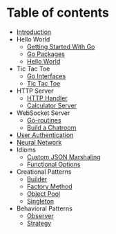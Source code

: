 # Table of contents
* [Introduction](README.md)
* Hello World
    * [Getting Started With Go](./markdowns/1_01_getting_started_with_go.md)
    * [Go Packages](./markdowns/01_02_go_packages.md)
    * [Hello World](./helloworld/README.md)
* Tic Tac Toe
    * [Go Interfaces](./gobasics/02_01_go_interfaces.md)
    * [Tic Tac Toe](./tictactoe/README.md)
* HTTP Server
    * [HTTP Handler](./gobasics/03_01_go_http_handlers.md)
    * [Calculator Server](./calculator/README.md)
* WebSocket Server
    * [Go-routines](./gobasics/04_01_go_routines.md)
    * [Build a Chatroom](./chatroom/README.md)
* [User Authentication](./auth/README.md)
* [Neural Network](./neuralnet/README.md)
* Idioms
    * [Custom JSON Marshaling](./gopatterns/custom_json_marshaling.md)
    * [Functional Options](./gopatterns/functional_options.md)
* Creational Patterns
    * [Builder](./gopatterns/builder.md)
    * [Factory Method](./gopatterns/factory_method.md)
    * [Object Pool](./gopatterns/object_pool.md)
    * [Singleton](./gopatterns/singleton.md)
* Behavioral Patterns
    * [Observer](./gopatterns/observer.md)
    * [Strategy](./gopatterns/strategy.md)